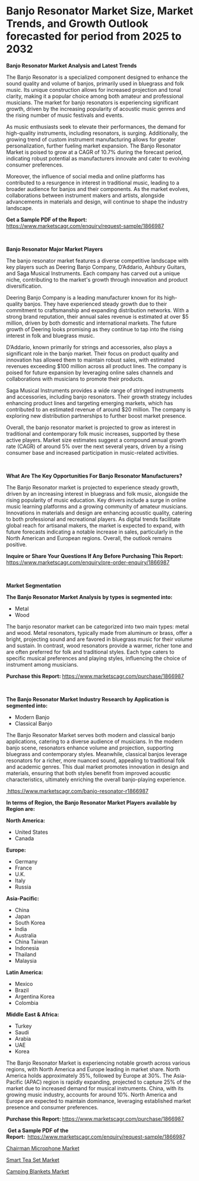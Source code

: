 <p><h1>Banjo Resonator Market Size, Market Trends, and Growth Outlook forecasted for period from 2025 to 2032</h1></p><p><strong>Banjo Resonator Market Analysis and Latest Trends</strong></p>
<p><p>The Banjo Resonator is a specialized component designed to enhance the sound quality and volume of banjos, primarily used in bluegrass and folk music. Its unique construction allows for increased projection and tonal clarity, making it a popular choice among both amateur and professional musicians. The market for banjo resonators is experiencing significant growth, driven by the increasing popularity of acoustic music genres and the rising number of music festivals and events.</p><p>As music enthusiasts seek to elevate their performances, the demand for high-quality instruments, including resonators, is surging. Additionally, the growing trend of custom instrument manufacturing allows for greater personalization, further fueling market expansion. The Banjo Resonator Market is poised to grow at a CAGR of 10.7% during the forecast period, indicating robust potential as manufacturers innovate and cater to evolving consumer preferences.</p><p>Moreover, the influence of social media and online platforms has contributed to a resurgence in interest in traditional music, leading to a broader audience for banjos and their components. As the market evolves, collaborations between instrument makers and artists, alongside advancements in materials and design, will continue to shape the industry landscape.</p></p>
<p><strong>Get a Sample PDF of the Report:&nbsp;</strong> <a href="https://www.marketscagr.com/enquiry/request-sample/1866987?utm_campaign=1944&utm_medium=2&utm_source=Github&utm_content=ia&utm_term=05042025&utm_id=banjo-resonator">https://www.marketscagr.com/enquiry/request-sample/1866987</a></p>
<p>&nbsp;</p>
<p><strong>Banjo Resonator Major Market Players</strong></p>
<p><p>The banjo resonator market features a diverse competitive landscape with key players such as Deering Banjo Company, D’Addario, Ashbury Guitars, and Saga Musical Instruments. Each company has carved out a unique niche, contributing to the market's growth through innovation and product diversification.</p><p>Deering Banjo Company is a leading manufacturer known for its high-quality banjos. They have experienced steady growth due to their commitment to craftsmanship and expanding distribution networks. With a strong brand reputation, their annual sales revenue is estimated at over $5 million, driven by both domestic and international markets. The future growth of Deering looks promising as they continue to tap into the rising interest in folk and bluegrass music.</p><p>D’Addario, known primarily for strings and accessories, also plays a significant role in the banjo market. Their focus on product quality and innovation has allowed them to maintain robust sales, with estimated revenues exceeding $100 million across all product lines. The company is poised for future expansion by leveraging online sales channels and collaborations with musicians to promote their products.</p><p>Saga Musical Instruments provides a wide range of stringed instruments and accessories, including banjo resonators. Their growth strategy includes enhancing product lines and targeting emerging markets, which has contributed to an estimated revenue of around $20 million. The company is exploring new distribution partnerships to further boost market presence.</p><p>Overall, the banjo resonator market is projected to grow as interest in traditional and contemporary folk music increases, supported by these active players. Market size estimates suggest a compound annual growth rate (CAGR) of around 5% over the next several years, driven by a rising consumer base and increased participation in music-related activities.</p></p>
<p>&nbsp;</p>
<p><strong>What Are The Key Opportunities For Banjo Resonator Manufacturers?</strong></p>
<p><p>The Banjo Resonator market is projected to experience steady growth, driven by an increasing interest in bluegrass and folk music, alongside the rising popularity of music education. Key drivers include a surge in online music learning platforms and a growing community of amateur musicians. Innovations in materials and design are enhancing acoustic quality, catering to both professional and recreational players. As digital trends facilitate global reach for artisanal makers, the market is expected to expand, with future forecasts indicating a notable increase in sales, particularly in the North American and European regions. Overall, the outlook remains positive.</p></p>
<p><strong>Inquire or Share Your Questions If Any Before Purchasing This Report:</strong> <a href="https://www.marketscagr.com/enquiry/pre-order-enquiry/1866987?utm_campaign=1944&utm_medium=2&utm_source=Github&utm_content=ia&utm_term=05042025&utm_id=banjo-resonator">https://www.marketscagr.com/enquiry/pre-order-enquiry/1866987</a></p>
<p>&nbsp;</p>
<p><strong>Market Segmentation</strong></p>
<p><strong>The Banjo Resonator Market Analysis by types is segmented into:</strong></p>
<p><ul><li>Metal</li><li>Wood</li></ul></p>
<p><p>The banjo resonator market can be categorized into two main types: metal and wood. Metal resonators, typically made from aluminum or brass, offer a bright, projecting sound and are favored in bluegrass music for their volume and sustain. In contrast, wood resonators provide a warmer, richer tone and are often preferred for folk and traditional styles. Each type caters to specific musical preferences and playing styles, influencing the choice of instrument among musicians.</p></p>
<p><strong>Purchase this Report:&nbsp;</strong><a href="https://www.marketscagr.com/purchase/1866987?utm_campaign=1944&utm_medium=2&utm_source=Github&utm_content=ia&utm_term=05042025&utm_id=banjo-resonator">https://www.marketscagr.com/purchase/1866987</a></p>
<p>&nbsp;</p>
<p><strong>The Banjo Resonator Market Industry Research by Application is segmented into:</strong></p>
<p><ul><li>Modern Banjo</li><li>Classical Banjo</li></ul></p>
<p><p>The Banjo Resonator Market serves both modern and classical banjo applications, catering to a diverse audience of musicians. In the modern banjo scene, resonators enhance volume and projection, supporting bluegrass and contemporary styles. Meanwhile, classical banjos leverage resonators for a richer, more nuanced sound, appealing to traditional folk and academic genres. This dual market promotes innovation in design and materials, ensuring that both styles benefit from improved acoustic characteristics, ultimately enriching the overall banjo-playing experience.</p></p>
<p><a href="https://www.marketscagr.com/banjo-resonator-r1866987?utm_campaign=1944&utm_medium=2&utm_source=Github&utm_content=ia&utm_term=05042025&utm_id=banjo-resonator">&nbsp;https://www.marketscagr.com/banjo-resonator-r1866987</a></p>
<p><strong>In terms of Region, the Banjo Resonator Market Players available by Region are:</strong></p>
<p>
    <p> <strong> North America: </strong>
        <ul>
            <li>United States</li>
            <li>Canada</li>
        </ul>
        </p> 
    <p> <strong> Europe: </strong>
        <ul>
            <li>Germany</li>
            <li>France</li>
            <li>U.K.</li>
            <li>Italy</li>
            <li>Russia</li>
        </ul>
        </p> 
    <p> <strong> Asia-Pacific: </strong>
        <ul>
            <li>China</li>
            <li>Japan</li>
            <li>South Korea</li>
            <li>India</li>
            <li>Australia</li>
            <li>China Taiwan</li>
            <li>Indonesia</li>
            <li>Thailand</li>
            <li>Malaysia</li>
        </ul>
        </p> 
    <p> <strong> Latin America: </strong>
        <ul>
            <li>Mexico</li>
            <li>Brazil</li>
            <li>Argentina Korea</li>
            <li>Colombia</li>
        </ul>
        </p> 
    <p> <strong> Middle East & Africa: </strong>
        <ul>
            <li>Turkey</li>
            <li>Saudi</li>
            <li>Arabia</li>
            <li>UAE</li>
            <li>Korea</li>
        </ul>
    </p>
    </p>
<p><p>The Banjo Resonator Market is experiencing notable growth across various regions, with North America and Europe leading in market share. North America holds approximately 35%, followed by Europe at 30%. The Asia-Pacific (APAC) region is rapidly expanding, projected to capture 25% of the market due to increased demand for musical instruments. China, with its growing music industry, accounts for around 10%. North America and Europe are expected to maintain dominance, leveraging established market presence and consumer preferences.</p></p>
<p><strong>Purchase this Report: </strong><a href="https://www.marketscagr.com/purchase/1866987?utm_campaign=1944&utm_medium=2&utm_source=Github&utm_content=ia&utm_term=05042025&utm_id=banjo-resonator">https://www.marketscagr.com/purchase/1866987</a></p>
<p>&nbsp;<strong>Get a Sample PDF of the Report:&nbsp;&nbsp;</strong><a href="https://www.marketscagr.com/enquiry/request-sample/1866987?utm_campaign=1944&utm_medium=2&utm_source=Github&utm_content=ia&utm_term=05042025&utm_id=banjo-resonator">https://www.marketscagr.com/enquiry/request-sample/1866987</a></p>
<p><strong></strong></p>
<p><p><a href="https://github.com/Chiragrp22/Market-Research-Report-List-7/blob/main/chairman-microphone-market.md?utm_campaign=1944&utm_medium=2&utm_source=Github&utm_content=ia&utm_term=05042025&utm_id=banjo-resonator">Chairman Microphone Market</a></p><p><a href="https://github.com/darouthiamnl/Market-Research-Report-List-1/blob/main/smart-tea-set-market.md?utm_campaign=1944&utm_medium=2&utm_source=Github&utm_content=ia&utm_term=05042025&utm_id=banjo-resonator">Smart Tea Set Market</a></p><p><a href="https://github.com/kreilkoffas4/Market-Research-Report-List-1/blob/main/camping-blankets-market.md?utm_campaign=1944&utm_medium=2&utm_source=Github&utm_content=ia&utm_term=05042025&utm_id=banjo-resonator">Camping Blankets Market</a></p></p>